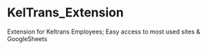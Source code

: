 # KelTrans_Extension
Extension for Keltrans Employees; Easy access to most used sites &amp; GoogleSheets

